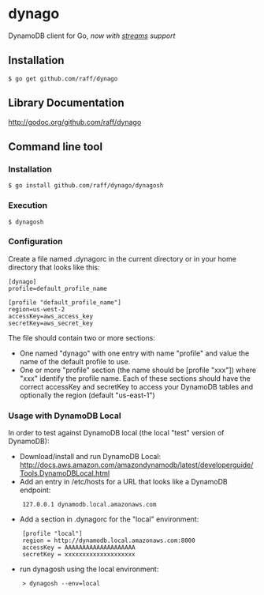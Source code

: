 dynago
======

DynamoDB client for Go,
*now with [streams](http://dynamodb-preview.s3-website-us-west-2.amazonaws.com/docs/streams-dg/About.html) support*

## Installation
    $ go get github.com/raff/dynago

## Library Documentation
http://godoc.org/github.com/raff/dynago

## Command line tool

### Installation
    $ go install github.com/raff/dynago/dynagosh
    
### Execution
    $ dynagosh

### Configuration
  Create a file named .dynagorc in the current directory or in your home directory that looks like this:

    [dynago]
    profile=default_profile_name

    [profile "default_profile_name"]
    region=us-west-2
    accessKey=aws_access_key
    secretKey=aws_secret_key
    
The file should contain two or more sections:

* One named "dynago" with one entry with name "profile" and value the name of the default profile to use.
* One or more "profile" section (the name should be [profile "xxx"]) where "xxx" identify the profile name.
Each of these sections should have the correct accessKey and secretKey to access your DynamoDB tables and optionally the region (default "us-east-1")

### Usage with DynamoDB Local

In order to test against DynamoDB local (the local "test" version of DynamoDB):
* Download/install and run DynamoDB Local:
  http://docs.aws.amazon.com/amazondynamodb/latest/developerguide/Tools.DynamoDBLocal.html
* Add an entry in /etc/hosts for a URL that looks like a DynamoDB endpoint:
```
    127.0.0.1 dynamodb.local.amazonaws.com
```
* Add a section in .dynagorc for the "local" environment:
```
    [profile "local"]
    region = http://dynamodb.local.amazonaws.com:8000
    accessKey = AAAAAAAAAAAAAAAAAAAA
    secretKey = xxxxxxxxxxxxxxxxxxxx
```
* run dynagosh using the local environment:
```
    > dynagosh --env=local
```
